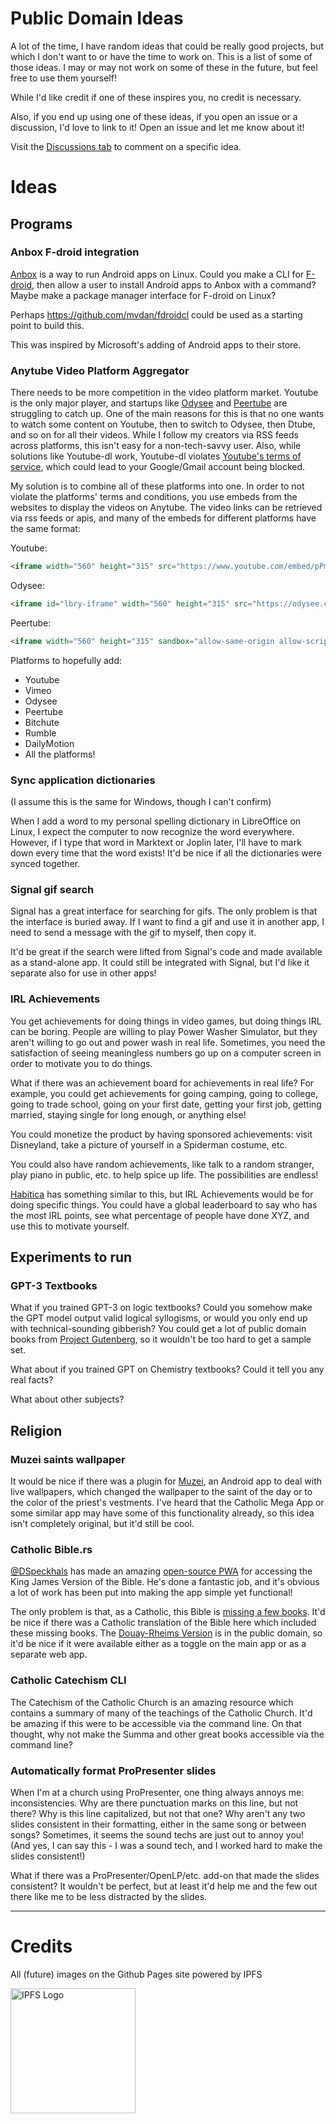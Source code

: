 # Public Domain Ideas

A lot of the time, I have random ideas that could be really good projects, but which I don't want to or have the time to work on. This is a list of some of those ideas. I may or may not work on some of these in the future, but feel free to use them yourself!

While I'd like credit if one of these inspires you, no credit is necessary.

Also, if you end up using one of these ideas, if you open an issue or a discussion, I'd love to link to it! Open an issue and let me know about it!

Visit the [Discussions tab](https://github.com/2br-2b/Public-Domain-Ideas/discussions) to comment on a specific idea.

# Ideas

## Programs

### Anbox F-droid integration

[Anbox](https://anbox.io/) is a way to run Android apps on Linux. Could you make a CLI for [F-droid](https://f-droid.org/), then allow a user to install Android apps to Anbox with a command? Maybe make a package manager interface for F-droid on Linux?

Perhaps https://github.com/mvdan/fdroidcl could be used as a starting point to build this.

This was inspired by Microsoft's adding of Android apps to their store.

### Anytube Video Platform Aggregator

There needs to be more competition in the video platform market. Youtube is the only major player, and startups like [Odysee](https://odysee.com/) and [Peertube](https://joinpeertube.org/) are struggling to catch up. One of the main reasons for this is that no one wants to watch some content on Youtube, then to switch to Odysee, then Dtube, and so on for all their videos. While I follow my creators via RSS feeds across platforms, this isn't easy for a non-tech-savvy user. Also, while solutions like Youtube-dl work, Youtube-dl violates [Youtube's terms of service](https://www.youtube.com/static?template=terms), which could lead to your Google/Gmail account being blocked.

My solution is to combine all of these platforms into one. In order to not violate the platforms' terms and conditions, you use embeds from the websites to display the videos on Anytube. The video links can be retrieved via rss feeds or apis, and many of the embeds for different platforms have the same format:

Youtube: 
```html
<iframe width="560" height="315" src="https://www.youtube.com/embed/pPmo21gkETU" title="YouTube video player" frameborder="0" allowfullscreen></iframe>
```

Odysee:
```html
<iframe id="lbry-iframe" width="560" height="315" src="https://odysee.com/$/embed/If-Video-Platforms-Were-Honest/8f64292ddd2303de5c4ee0908ddd5b0a276f4055?r=EBe4V7K8Gna5FwdqWkr3FzyLA6VhEbjW" allowfullscreen></iframe>
```

Peertube:

```html
<iframe width="560" height="315" sandbox="allow-same-origin allow-scripts allow-popups" title="ZOOM is becoming popular, but don&#39;t fall for the memes!" src="https://videos.lukesmith.xyz/videos/embed/dab28f3b-6026-4fd1-8b5a-8ffbb4c9cde3" frameborder="0" allowfullscreen></iframe>
```

Platforms to hopefully add:
- Youtube
- Vimeo
- Odysee
- Peertube
- Bitchute
- Rumble
- DailyMotion
- All the platforms!

### Sync application dictionaries

(I assume this is the same for Windows, though I can't confirm)

When I add a word to my personal spelling dictionary in LibreOffice on Linux, I expect the computer to now recognize the word everywhere. However, if I type that word in Marktext or Joplin later, I'll have to mark down every time that the word exists! It'd be nice if all the dictionaries were synced together.

### Signal gif search

Signal has a great interface for searching for gifs. The only problem is that the interface is buried away. If I want to find a gif and use it in another app, I need to send a message with the gif to myself, then copy it.

It'd be great if the search were lifted from Signal's code and made available as a stand-alone app. It could still be integrated with Signal, but I'd like it separate also for use in other apps!

### IRL Achievements

You get achievements for doing things in video games, but doing things IRL can be boring. People are willing to play Power Washer Simulator, but they aren't willing to go out and power wash in real life. Sometimes, you need the satisfaction of seeing meaningless numbers go up on a computer screen in order to motivate you to do things.

What if there was an achievement board for achievements in real life? For example, you could get achievements for going camping, going to college, going to trade school, going on your first date, getting your first job, getting married, staying single for long enough, or anything else!

You could monetize the product by having sponsored achievements: visit Disneyland, take a picture of yourself in a Spiderman costume, etc.

You could also have random achievements, like talk to a random stranger, play piano in public, etc. to help spice up life. The possibilities are endless!

[Habitica](https://habitica.com/static/home) has something similar to this, but IRL Achievements would be for doing specific things. You could have a global leaderboard to say who has the most IRL points, see what percentage of people have done XYZ, and use this to motivate yourself.


## Experiments to run

### GPT-3 Textbooks

What if you trained GPT-3 on logic textbooks? Could you somehow make the GPT model output valid logical syllogisms, or would you only end up with technical-sounding gibberish? You could get a lot of public domain books from [Project Gutenberg](https://gutenberg.org/), so it wouldn't be too hard to get a sample set.

What about if you trained GPT on Chemistry textbooks? Could it tell you any real facts?

What about other subjects?

## Religion

### Muzei saints wallpaper

It would be nice if there was a plugin for [Muzei](https://muzei.co/), an Android app to deal with live wallpapers, which changed the wallpaper to the saint of the day or to the color of the priest's vestments. I've heard that the Catholic Mega App or some similar app may have some of this functionality already, so this idea isn't completely original, but it'd still be cool.

### Catholic Bible.rs

[@DSpeckhals](https://github.com/DSpeckhals) has made an amazing [open-source PWA](https://github.com/DSpeckhals/bible.rs) for accessing the King James Version of the Bible. He's done a fantastic job, and it's obvious a lot of work has been put into making the app simple yet functional!

The only problem is that, as a Catholic, this Bible is [missing a few books](https://www.christianitytoday.com/history/2008/august/why-are-protestant-and-catholic-bibles-different.html). It'd be nice if there was a Catholic translation of the Bible here which included these missing books. The [Douay-Rheims Version](https://www.gutenberg.org/ebooks/8300) is in the public domain, so it'd be nice if it were available either as a toggle on the main app or as a separate web app.

### Catholic Catechism CLI

The Catechism of the Catholic Church is an amazing resource which contains a summary of many of the teachings of the Catholic Church. It'd be amazing if this were to be accessible via the command line. On that thought, why not make the Summa and other great books accessible via the command line?

### Automatically format ProPresenter slides

When I'm at a church using ProPresenter, one thing always annoys me: inconsistencies. Why are there punctuation marks on this line, but not there? Why is this line capitalized, but not that one? Why aren't any two slides consistent in their formatting, either in the same song or between songs? Sometimes, it seems the sound techs are just out to annoy you! (And yes, I can say this - I was a sound tech, and I worked hard to make the slides consistent!)

What if there was a ProPresenter/OpenLP/etc. add-on that made the slides consistent? It wouldn't be perfect, but at least it'd help me and the few out there like me to be less distracted by the slides.

---

# Credits

All (future) images on the Github Pages site powered by IPFS

<img src="https://ipfs.io/ipfs/QmUnLW4zb4zQML87Lp9mp1Roz52TrqHkwk6yDV67tURnPy" alt="IPFS Logo" width="200">
